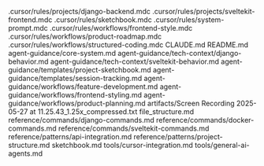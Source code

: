 .cursor/rules/projects/django-backend.mdc
.cursor/rules/projects/sveltekit-frontend.mdc
.cursor/rules/sketchbook.mdc
.cursor/rules/system-prompt.mdc
.cursor/rules/workflows/frontend-style.mdc
.cursor/rules/workflows/product-roadmap.mdc
.cursor/rules/workflows/structured-coding.mdc
CLAUDE.md
README.md
agent-guidance/core-system.md
agent-guidance/tech-context/django-behavior.md
agent-guidance/tech-context/sveltekit-behavior.md
agent-guidance/templates/project-sketchbook.md
agent-guidance/templates/session-tracking.md
agent-guidance/workflows/feature-development.md
agent-guidance/workflows/frontend-styling.md
agent-guidance/workflows/product-planning.md
artifacts/Screen Recording 2025-05-27 at 11.25.43_1.25x_compressed.txt
file_structure.md
reference/commands/django-commands.md
reference/commands/docker-commands.md
reference/commands/sveltekit-commands.md
reference/patterns/api-integration.md
reference/patterns/project-structure.md
sketchbook.md
tools/cursor-integration.md
tools/general-ai-agents.md
